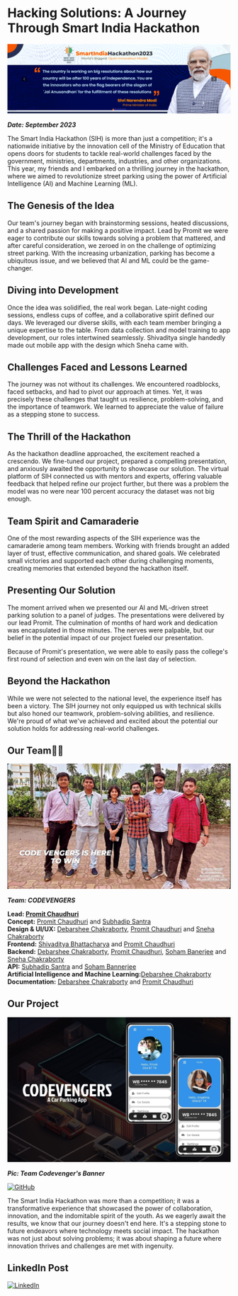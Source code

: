 # Hacking Solutions: A Journey Through Smart India Hackathon

[![sih](../assets/images/sih.png)](https://www.sih.gov.in/)

***Date: September 2023***

The Smart India Hackathon (SIH) is more than just a competition; it's a nationwide initiative by the innovation cell of the Ministry of Education that opens doors for students to tackle real-world challenges faced by the government, ministries, departments, industries, and other organizations. This year, my friends and I embarked on a thrilling journey in the hackathon, where we aimed to revolutionize street parking using the power of Artificial Intelligence (AI) and Machine Learning (ML).

## The Genesis of the Idea

Our team's journey began with brainstorming sessions, heated discussions, and a shared passion for making a positive impact. Lead by Promit we were eager to contribute our skills towards solving a problem that mattered, and after careful consideration, we zeroed in on the challenge of optimizing street parking. With the increasing urbanization, parking has become a ubiquitous issue, and we believed that AI and ML could be the game-changer.

## Diving into Development

Once the idea was solidified, the real work began. Late-night coding sessions, endless cups of coffee, and a collaborative spirit defined our days. We leveraged our diverse skills, with each team member bringing a unique expertise to the table. From data collection and model training to app development, our roles intertwined seamlessly. Shivaditya single handedly made out mobile app with the design which Sneha came with.

## Challenges Faced and Lessons Learned

The journey was not without its challenges. We encountered roadblocks, faced setbacks, and had to pivot our approach at times. Yet, it was precisely these challenges that taught us resilience, problem-solving, and the importance of teamwork. We learned to appreciate the value of failure as a stepping stone to success.

## The Thrill of the Hackathon

As the hackathon deadline approached, the excitement reached a crescendo. We fine-tuned our project, prepared a compelling presentation, and anxiously awaited the opportunity to showcase our solution. The virtual platform of SIH connected us with mentors and experts, offering valuable feedback that helped refine our project further, but there was a problem the model was no were near 100 percent accuracy the dataset was not big enough.

## Team Spirit and Camaraderie

One of the most rewarding aspects of the SIH experience was the camaraderie among team members. Working with friends brought an added layer of trust, effective communication, and shared goals. We celebrated small victories and supported each other during challenging moments, creating memories that extended beyond the hackathon itself.

## Presenting Our Solution

The moment arrived when we presented our AI and ML-driven street parking solution to a panel of judges. The presentations were delivered by our lead Promit. The culmination of months of hard work and dedication was encapsulated in those minutes. The nerves were palpable, but our belief in the potential impact of our project fueled our presentation. 

Because of Promit's presentation, we were able to easily pass the college's first round of selection and even win on the last day of selection.

## Beyond the Hackathon

While we were not selected to the national level, the experience itself has been a victory. The SIH journey not only equipped us with technical skills but also honed our teamwork, problem-solving abilities, and resilience. We're proud of what we've achieved and excited about the potential our solution holds for addressing real-world challenges.

## Our Team👷‍♂️

[![sih](../assets/images/sih01.jpg)]()

***Team: CODEVENGERS*** 

**Lead: [Promit Chaudhuri](https://github.com/ProSkywalker16)** <br/>
**Concept:** [Promit Chaudhuri](https://github.com/ProSkywalker16) and [Subhadip Santra](https://github.com/Subhadip05Santra) <br/>
**Design & UI/UX:** [Debarshee Chakraborty](https://github.com/debarshee2004), [Promit Chaudhuri](https://github.com/ProSkywalker16) and [Sneha Chakraborty](https://github.com/SnehaChakraborty-007) <br/>
**Frontend:** [Shivaditya Bhattacharya](https://github.com/RichPerspective007) and [Promit Chaudhuri](https://github.com/ProSkywalker16) <br/>
**Backend:** [Debarshee Chakraborty](https://github.com/debarshee2004), [Promit Chaudhuri](https://github.com/ProSkywalker16), [Soham Banerjee](https://github.com/sohambanerjee10) and [Sneha Chakraborty](https://github.com/SnehaChakraborty-007) <br/>
**API:** [Subhadip Santra](https://github.com/Subhadip05Santra) and [Soham Bannerjee](https://github.com/sohambanerjee10) <br/>
**Artificial Intelligence and Machine Learning:**[Debarshee Chakraborty](https://github.com/debarshee2004)<br/>
**Documentation:** [Debarshee Chakraborty](https://github.com/debarshee2004) and [Promit Chaudhuri](https://github.com/ProSkywalker16)

## Our Project

![logo](../assets/images/parkkaroapp.png)

***Pic: Team Codevenger's Banner***

[![GitHub](https://img.shields.io/badge/github-%23121011.svg?style=for-the-badge&logo=github&logoColor=white)](https://github.com/debarshee2004/parkkaroapp)

The Smart India Hackathon was more than a competition; it was a transformative experience that showcased the power of collaboration, innovation, and the indomitable spirit of the youth. As we eagerly await the results, we know that our journey doesn't end here. It's a stepping stone to future endeavors where technology meets social impact. The hackathon was not just about solving problems; it was about shaping a future where innovation thrives and challenges are met with ingenuity.

## LinkedIn Post

[![LinkedIn](https://img.shields.io/badge/linkedin-%230077B5.svg?style=for-the-badge&logo=linkedin&logoColor=white)](https://www.linkedin.com/posts/debarshee-chakraborty-a88b47266_smartindiahackathon2023-innovation-ai-activity-7144691167174008832-F7g9?utm_source=share&utm_medium=member_desktop)